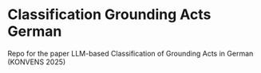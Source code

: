 # Classification Grounding Acts German
Repo for the paper LLM-based Classification of Grounding Acts in German (KONVENS 2025)
